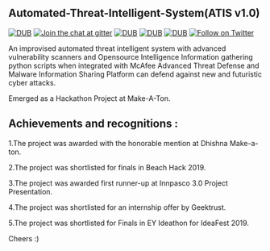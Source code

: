 ## Automated-Threat-Intelligent-System(ATIS v1.0) 
[![DUB](https://img.shields.io/badge/build-passing-brightgreen.svg)](https://www.travis-ci.org/kaiiyer/automated-threat-intelligent-model)        [![Join the chat at gitter](https://badges.gitter.im/Join%20Chat.svg)](https://gitter.im/kaiiyer/automated-threat-intelligent-model)       [![DUB](https://img.shields.io/github/license/kaiiyer/automated-threat-intelligent-model.svg)](https://github.com/kaiiyer/automated-threat-intelligent-model/blob/master/LICENSE)      [![DUB](https://img.shields.io/github/issues/kaiiyer/automated-threat-intelligent-model.svg)]((https://github.com/kaiiyer/automated-threat-intelligent-model/issues))        [![DUB](https://img.shields.io/badge/status-ongoing-blue.svg)](https://img.shields.io/badge/status-ongoing-blue.svg)   [![Follow on Twitter](https://img.shields.io/twitter/url/https/github.com/kaiiyer/automated-threat-intelligent-model.svg?style=social)]((https://twitter.com/Anoop_krish47))


An improvised automated threat intelligent system with advanced vulnerability scanners and Opensource Intelligence Information gathering python scripts when integrated with McAfee Advanced Threat Defense and Malware Information Sharing Platform can defend against new and futuristic cyber attacks.

Emerged as a Hackathon Project at Make-A-Ton.

## Achievements and recognitions :
1.The project was awarded with the honorable mention at Dhishna Make-a-ton.

2.The project was shortlisted for finals in Beach Hack 2019.

3.The project was awarded first runner-up at Innpasco 3.0 Project Presentation.

4.The project was shortlisted for an internship offer by Geektrust.

5.The project was shortlisted for Finals in EY Ideathon for IdeaFest 2019.

Cheers :) 
